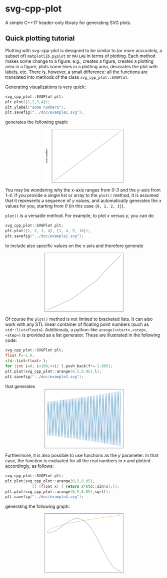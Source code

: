 # svg-cpp-plot
A simple C++17 header-only library for generating SVG plots. 



## Quick plotting tutorial

Plotting with svg-cpp-plot is designed to be similar to (or more accurately, a subset of) `matplotlib.pyplot` or `MATLAB` in terms of plotting. Each method makes some change to a figure: e.g., creates a figure, creates a plotting area in a figure, plots some lines in a plotting area, decorates the plot with labels, etc. There is, however, a small difference: all the functions are translated into methods of the class `svg_cpp_plot::SVGPlot`.

Generating visualizations is very quick:

```cpp
svg_cpp_plot::SVGPlot plt;
plt.plot({1,2,3,4});
plt.ylabel("some numbers");
plt.savefig("../doc/example1.svg");
```
generates the following graph:

<img style="margin:auto auto;display:block" src="./doc/example1.svg" alt="example1" width="50%" />
	
You may be wondering why the x-axis ranges from *0-3* and the *y*-axis from *1-4*. If you provide a single list or array to the `plot()` method, it is assumed that it represents a sequence of *y* values, and automatically generates the *x* values for you, starting from *0* (in this case `{0, 1, 2, 3}`).

`plot()` is a versatile method. For example, to plot *x* versus *y*, you can do

```cpp
svg_cpp_plot::SVGPlot plt;
plt.plot({1, 2, 3, 4}, {1, 4, 9, 16});
plt.savefig("../doc/example2.svg");
```
to include also specific values on the *x* axis and therefore generate

<img style="margin:auto auto;display:block" src="./doc/example2.svg" alt="example2" width="50%" />
	

Of course the `plot()` method is not limited to bracketed lists. It can also work with any STL linear container of floating point numbers (such as `std::list<float>`). Additionaly, a python-like `arange(<start>,<stop>,<step>)` is provided as a list generator. These are illustrated in the following code:

```cpp
svg_cpp_plot::SVGPlot plt;
float f=-1.0;
std::list<float> l; 
for (int i=0; i<100;++i) l.push_back(f*=-1.005);
plt.plot(svg_cpp_plot::arange(0,5,0.05),l);
plt.savefig("../doc/example3.svg");
```

that generates 
<img style="margin:auto auto;display:block" src="./doc/example3.svg" alt="example3" width="50%" />

Furthermore, it is also possible to use functions as the *y* parameter. In that case, the function is evaluated for all the real numbers in *x* and plotted accordingly, as follows:

```cpp
svg_cpp_plot::SVGPlot plt;
plt.plot(svg_cpp_plot::arange(0,5,0.05),
			[] (float x) { return x*std::sin(x);});
plt.plot(svg_cpp_plot::arange(0,5,0.05),sqrtf);
plt.savefig("../doc/example4.svg");
```
 
generating the following graph:

<img style="margin:auto auto;display:block" src="./doc/example4.svg" alt="example4" width="50%" />
